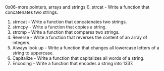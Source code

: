 0x06-more pointers, arrays and strings
0. strcat - Write a function that concatenates two strings.
1. strncat - Write a function that concatenates two strings.
2. strncpy - Write a function that copies a string.
3. strcmp - Write a function that compares two strings.
4. Reverse - Write a function that reverses the content of an array of integers.
5. Always look up - Write a function that changes all lowercase letters of a string to uppercase.
6. Capitalize - Write a function that capitalizes all words of a string.
7. Encoding - Write a function that encodes a string into 1337.
